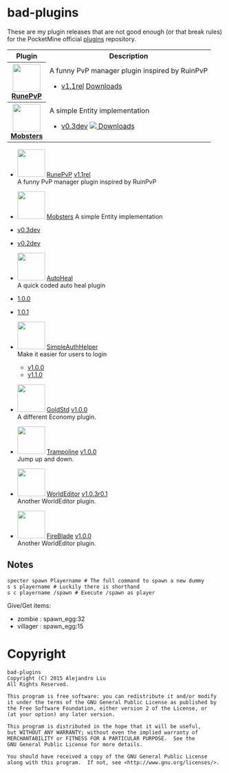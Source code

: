 # bad-plugins

These are my plugin releases that are not good enough (or that break
rules) for the PocketMine official
[plugins](http://plugins.pocketmine.net/) repository.

<table>
<tr><th>Plugin</th><th>Description</th></tr>
<tr>
  <th>
    <a href="https://github.com/alejandroliu/bad-plugins/tree/master/RunePvP">
      <img src="https://raw.githubusercontent.com/alejandroliu/bad-plugins/master/Media/Iron_Sword.png" style="width:64px;height:64px" width="64" height="64"/>
      <br/>
      RunePvP
    </a>
  </th>
  <td>
    A funny PvP manager plugin inspired by RuinPvP
    <ul>
      <li>
	<a href="https://github.com/alejandroliu/bad-plugins/tree/RunePvP-1.1rel/RunePvP">v1.1rel</a>
	<a href="https://github.com/alejandroliu/bad-plugins/releases/tag/RunePvP-1.1rel">Downloads</a>
      </li>
    </ul>
  </td>
</tr>
<!---------------------------------------------------------------------->
<tr>
  <th>
    <a href="https://github.com/alejandroliu/bad-plugins/tree/master/Mobsters">
      <img src="https://raw.githubusercontent.com/alejandroliu/bad-plugins/master/Media/Mobsters-icon.png" style="width:64px;height:64px" width="64" height="64"/>
      <br/>
      Mobsters
    </a>
  </th>
  <td>
    A simple Entity implementation
    <ul>
      <li>
	<a href="https://github.com/alejandroliu/bad-plugins/tree/Mobsters-0.3dev/Mobsters">v0.3dev</a>
	<a href="https://github.com/alejandroliu/bad-plugins/releases/tag/Mobsters-0.3dev">
	  <img src="https://raw.githubusercontent.com/alejandroliu/bad-plugins/master/Media/download-icon.png"/>
Downloads</a>
      </li>
    </ul>
  </td>
</tr>

</table>




* <img src="https://raw.githubusercontent.com/alejandroliu/bad-plugins/master/Media/Iron_Sword.png" style="width:64px;height:64px" width="64" height="64"/>  [RunePvP](https://github.com/alejandroliu/bad-plugins/tree/master/RunePvP) [v1.1rel](https://github.com/alejandroliu/bad-plugins/tree/RunePvP-1.1rel/RunePvP)  
  A funny PvP manager plugin inspired by RuinPvP

*  <img src="https://raw.githubusercontent.com/alejandroliu/bad-plugins/master/Media/Mobsters-icon.png" style="width:64px;height:64px" width="64" height="64"/> [Mobsters](https://github.com/alejandroliu/bad-plugins/tree/master/Mobsters)
  A simple Entity implementation
  * [v0.3dev](https://github.com/alejandroliu/bad-plugins/tree/Mobsters-0.3dev/Mobsters)  
  * [v0.2dev](https://github.com/alejandroliu/bad-plugins/tree/Mobsters-0.2dev/Mobsters)  
*  <img src="https://raw.githubusercontent.com/alejandroliu/bad-plugins/master/Media/AutoHeal-icon.png" style="width:64px;height:64px" width="64" height="64"/> [AutoHeal](https://github.com/alejandroliu/bad-plugins/tree/master/AutoHeal)  
  A quick coded auto heal plugin
  * [1.0.0](https://github.com/alejandroliu/bad-plugins/tree/AutoHeal-1.0.0/AutoHeal)  
  * [1.0.1](https://github.com/alejandroliu/bad-plugins/tree/AutoHeal-1.0.1/AutoHeal)  
*  <img src="https://raw.githubusercontent.com/alejandroliu/bad-plugins/master/Media/helper-icon.png" style="width:64px;height:64px" width="64" height="64"/> [SimpleAuthHelper](https://github.com/alejandroliu/bad-plugins/tree/master/SimpleAuthHelper)  
  Make it easier for users to login
   * [v1.0.0](https://github.com/alejandroliu/bad-plugins/tree/SimpleAuthHelper-1.0.0/SimpleAuthHelper)  
   * [v1.1.0](https://github.com/alejandroliu/bad-plugins/tree/SimpleAuthHelper-1.1.0/SimpleAuthHelper)  
*  <img src="https://raw.githubusercontent.com/alejandroliu/bad-plugins/master/Media/GoldStd2-icon.png" style="width:64px;height:64px" width="64" height="64"/> [GoldStd](https://github.com/alejandroliu/bad-plugins/tree/master/GoldStd) [v1.0.0](https://github.com/alejandroliu/bad-plugins/tree/GoldStd-1.0.0/GoldStd)   
   A different Economy plugin.
*  <img src="https://raw.githubusercontent.com/alejandroliu/bad-plugins/master/Media/Trampoline-icon.png" style="width:64px;height:64px" width="64" height="64"/> [Trampoline](https://github.com/alejandroliu/bad-plugins/tree/master/Trampoline) [v1.0.0](https://github.com/alejandroliu/bad-plugins/tree/Trampoline-1.0.0/Trampoline)   
   Jump up and down.
*  <img src="https://raw.githubusercontent.com/alejandroliu/bad-plugins/master/Media/WorldEditor-icon.png" style="width:64px;height:64px" width="64" height="64"/> [WorldEditor](https://github.com/alejandroliu/bad-plugins/tree/master/WorldEditor) [v1.0.3r0.1](https://github.com/alejandroliu/bad-plugins/tree/WorldEditor-1.0.3r0.1/WorldEditor)   
   Another WorldEditor plugin.
*  <img src="https://raw.githubusercontent.com/alejandroliu/bad-plugins/master/Media/FireBlade-icon.png" style="width:64px;height:64px" width="64" height="64"/> [FireBlade](https://github.com/alejandroliu/bad-plugins/tree/master/FireBlade) [v1.0.0](https://github.com/alejandroliu/bad-plugins/tree/FireBlade-1.0.0/FireBlade)   
   Another WorldEditor plugin.






## Notes

	specter spawn Playername # The full command to spawn a new dummy
	s s playername # Luckily there is shorthand
	s c playername /spawn # Execute /spawn as player

Give/Get items:

* zombie : spawn_egg:32
* villager : spawn_egg:15

# Copyright

    bad-plugins
    Copyright (C) 2015 Alejandro Liu
    All Rights Reserved.

    This program is free software: you can redistribute it and/or modify
    it under the terms of the GNU General Public License as published by
    the Free Software Foundation, either version 2 of the License, or
    (at your option) any later version.

    This program is distributed in the hope that it will be useful,
    but WITHOUT ANY WARRANTY; without even the implied warranty of
    MERCHANTABILITY or FITNESS FOR A PARTICULAR PURPOSE.  See the
    GNU General Public License for more details.

    You should have received a copy of the GNU General Public License
    along with this program.  If not, see <http://www.gnu.org/licenses/>.

